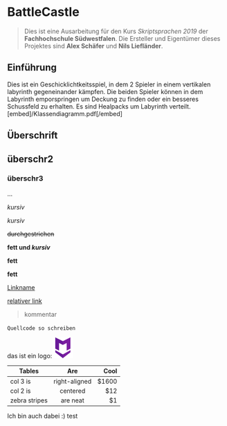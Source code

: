 # BattleCastle
> Dies ist eine Ausarbeitung für den Kurs _Skriptsprachen 2019_ der **Fachhochschule Südwestfalen**.
> Die Ersteller und Eigentümer dieses Projektes sind **Alex Schäfer** und **Nils Liefländer**.

## Einführung
Dies ist ein Geschicklichtkeitsspiel, in dem 2 Spieler in einem vertikalen labyrinth gegeneinander kämpfen.
Die beiden Spieler können in dem Labyrinth emporspringen um Deckung zu finden oder ein besseres Schussfeld zu erhalten.
Es sind Healpacks um Labyrinth verteilt.
[embed]/Klassendiagramm.pdf[/embed]

## Überschrift

## überschr2

### überschr3

...

*kursiv*

_kursiv_

~~durchgestrichen~~

**fett und _kursiv_**

__fett__

**fett**


[Linkname](http://www.adresse.com)

[relativer link](../blob/master/LICENSE)

>kommentar

`Quellcode so schreiben`

das ist ein logo:![alt logo](https://github.com/adam-p/markdown-here/raw/master/src/common/images/icon48.png "Logo Title Text 1")



| Tables        | Are           | Cool  |
| ------------- |:-------------:| -----:|
| col 3 is      | right-aligned | $1600 |
| col 2 is      | centered      |   $12 |
| zebra stripes | are neat      |    $1 |

Ich bin auch dabei :)
test
